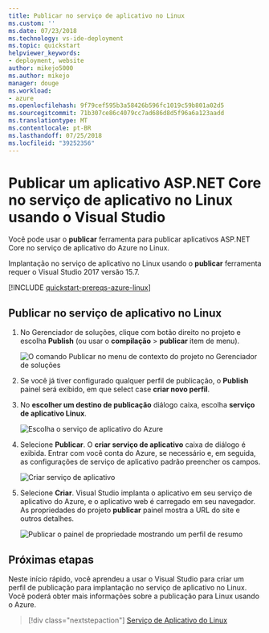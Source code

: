 ```yaml
---
title: Publicar no serviço de aplicativo no Linux
ms.custom: ''
ms.date: 07/23/2018
ms.technology: vs-ide-deployment
ms.topic: quickstart
helpviewer_keywords:
- deployment, website
author: mikejo5000
ms.author: mikejo
manager: douge
ms.workload:
- azure
ms.openlocfilehash: 9f79cef595b3a58426b596fc1019c59b801a02d5
ms.sourcegitcommit: 71b307ce86c4079cc7ad686d8d5f96a6a123aadd
ms.translationtype: MT
ms.contentlocale: pt-BR
ms.lasthandoff: 07/25/2018
ms.locfileid: "39252356"
---
```

# <a name="publish-an-aspnet-core-app-to-app-service-on-linux-using-visual-studio"></a>Publicar um aplicativo ASP.NET Core no serviço de aplicativo no Linux usando o Visual Studio

Você pode usar o **publicar** ferramenta para publicar aplicativos ASP.NET Core no serviço de aplicativo do Azure no Linux.

Implantação no serviço de aplicativo no Linux usando o **publicar** ferramenta requer o Visual Studio 2017 versão 15.7.

[!INCLUDE [quickstart-prereqs-azure-linux](includes/quickstart-prereqs-azure-linux.md)]

## <a name="publish-to-app-service-on-linux"></a>Publicar no serviço de aplicativo no Linux

1. No Gerenciador de soluções, clique com botão direito no projeto e escolha **Publish** (ou usar o **compilação** > **publicar** item de menu).

    ![O comando Publicar no menu de contexto do projeto no Gerenciador de soluções](../deployment/media/quickstart-publish.png "escolher publicar")

1. Se você já tiver configurado qualquer perfil de publicação, o **Publish** painel será exibido, em que select case **criar novo perfil**.

1. No **escolher um destino de publicação** diálogo caixa, escolha **serviço de aplicativo Linux**.

    ![Escolha o serviço de aplicativo do Azure](../deployment/media/quickstart-publish-linux.png "escolher serviço de aplicativo do Azure")

1. Selecione **Publicar**. O **criar serviço de aplicativo** caixa de diálogo é exibida. Entrar com você conta do Azure, se necessário e, em seguida, as configurações de serviço de aplicativo padrão preencher os campos.

    ![Criar serviço de aplicativo](../deployment/media/quickstart-publish-settings-app-service-linux.png "criar serviço de aplicativo do Azure")

1. Selecione **Criar**. Visual Studio implanta o aplicativo em seu serviço de aplicativo do Azure, e o aplicativo web é carregado em seu navegador. As propriedades do projeto **publicar** painel mostra a URL do site e outros detalhes.

    ![Publicar o painel de propriedade mostrando um perfil de resumo](../deployment/media/quickstart-publish-app-service-summary.png)

## <a name="next-steps"></a>Próximas etapas

Neste início rápido, você aprendeu a usar o Visual Studio para criar um perfil de publicação para implantação no serviço de aplicativo no Linux. Você poderá obter mais informações sobre a publicação para Linux usando o Azure.

> [!div class="nextstepaction"]
> [Serviço de Aplicativo do Linux](/azure/app-service/containers/app-service-linux-intro)
